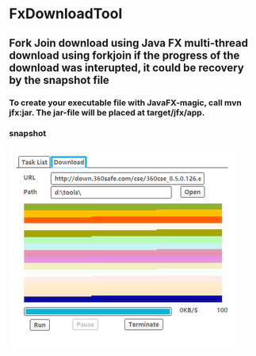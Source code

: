 # FxDownloadTool

## Fork Join download using Java FX multi-thread download using forkjoin if the progress of the download was interupted, it could be recovery by the snapshot file

### To create your executable file with JavaFX-magic, call mvn jfx:jar. The jar-file will be placed at target/jfx/app.


### snapshot
![image](https://github.com/shnulaa/DownloadTool/blob/master/src/main/resources/image/snapshot.png?raw=true)

